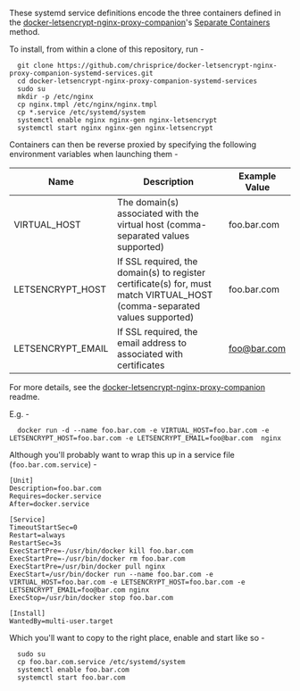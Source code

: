 These systemd service definitions encode the three containers defined in the [docker-letsencrypt-nginx-proxy-companion](https://github.com/JrCs/docker-letsencrypt-nginx-proxy-companion)'s [Separate Containers ](https://github.com/JrCs/docker-letsencrypt-nginx-proxy-companion/blob/9adaeef603600d37fb02620e1d4b50eaaad926a4/README.md#separate-containers-recommended-method) method.

To install, from within a clone of this repository, run -

```
  git clone https://github.com/chrisprice/docker-letsencrypt-nginx-proxy-companion-systemd-services.git
  cd docker-letsencrypt-nginx-proxy-companion-systemd-services
  sudo su
  mkdir -p /etc/nginx
  cp nginx.tmpl /etc/nginx/nginx.tmpl
  cp *.service /etc/systemd/system
  systemctl enable nginx nginx-gen nginx-letsencrypt
  systemctl start nginx nginx-gen nginx-letsencrypt
```

Containers can then be reverse proxied by specifying the following environment variables when launching them -

| Name | Description | Example Value |
|------|-------------|---------------|
| VIRTUAL_HOST | The domain(s) associated with the virtual host (comma-separated values supported) | foo.bar.com |
| LETSENCRYPT_HOST | If SSL required, the domain(s) to register certificate(s) for, must match VIRTUAL_HOST  (comma-separated values supported) | foo.bar.com |
| LETSENCRYPT_EMAIL | If SSL required, the email address to associated with certificates | foo@bar.com |

For more details, see the [docker-letsencrypt-nginx-proxy-companion](https://github.com/JrCs/docker-letsencrypt-nginx-proxy-companion) readme.

E.g. -

```
  docker run -d --name foo.bar.com -e VIRTUAL_HOST=foo.bar.com -e LETSENCRYPT_HOST=foo.bar.com -e LETSENCRYPT_EMAIL=foo@bar.com  nginx
```

Although you'll probably want to wrap this up in a service file (`foo.bar.com.service`)  -

```
[Unit]
Description=foo.bar.com
Requires=docker.service
After=docker.service

[Service]
TimeoutStartSec=0
Restart=always
RestartSec=3s
ExecStartPre=-/usr/bin/docker kill foo.bar.com
ExecStartPre=-/usr/bin/docker rm foo.bar.com
ExecStartPre=/usr/bin/docker pull nginx
ExecStart=/usr/bin/docker run --name foo.bar.com -e VIRTUAL_HOST=foo.bar.com -e LETSENCRYPT_HOST=foo.bar.com -e LETSENCRYPT_EMAIL=foo@bar.com nginx
ExecStop=/usr/bin/docker stop foo.bar.com

[Install]
WantedBy=multi-user.target
```

Which you'll want to copy to the right place, enable and start like so -

```
  sudo su
  cp foo.bar.com.service /etc/systemd/system
  systemctl enable foo.bar.com
  systemctl start foo.bar.com
```
